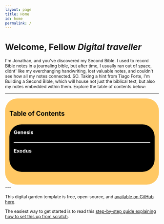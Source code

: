 ```yaml
---
layout: page
title: Home
id: home
permalink: /
---
```


# Welcome, Fellow _Digital traveller_

I'm Jonathan, and you've discovered my Second Bible. I used to record Bible notes in a journaling bible, but after time, I usually ran out of space, didnt' like my everchanging handwriting, lost valuable notes, and couldn't see how all my notes connected. SO. Taking a hint from Tiago Forte, I'm Building a Second Bible, which will house not just the biblical text, but also my notes embedded within them. Explore the table of contents below:

---
<div style="padding: .5em 1em 3em 1em; margin-top: 1rem; background: #ffc864; color: #000; border-radius: 2.5rem;">
  <h2>Table of Contents</h2>
  <div style="padding: 0em 1em 3em 1em; margin-top: 1rem; background: #000; color: #fff; border-radius: 2.5rem;">
    <div class="toc-container">
      <h3 style="padding-top: 1em;">Genesis</h3>
    </div>
    <h3 style="border-top: 2px solid; padding-top: 1em;">Exodus</h3>
  </div>
</div>
---


This digital garden template is free, open-source, and [available on GitHub here](https://github.com/maximevaillancourt/digital-garden-jekyll-template).

The easiest way to get started is to read this [step-by-step guide explaining how to set this up from scratch](https://maximevaillancourt.com/blog/setting-up-your-own-digital-garden-with-jekyll).

<style>
  .wrapper {
    max-width: 46em;
  }
</style>
